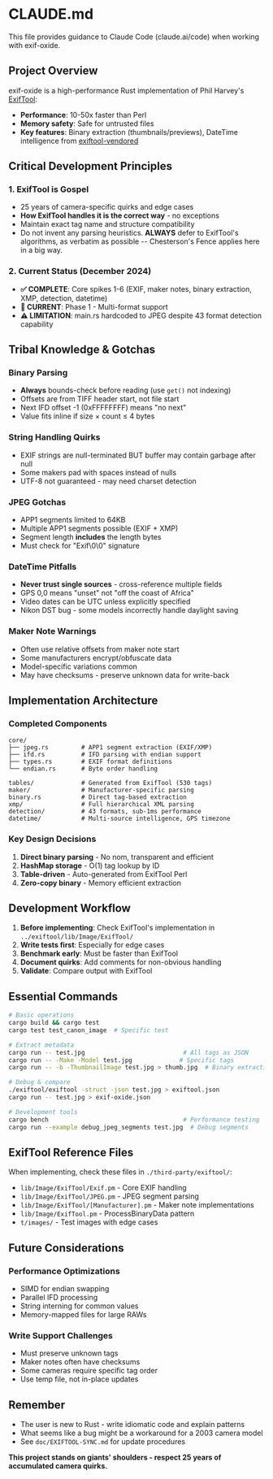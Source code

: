 # CLAUDE.md

This file provides guidance to Claude Code (claude.ai/code) when working with exif-oxide.

## Project Overview

exif-oxide is a high-performance Rust implementation of Phil Harvey's [ExifTool](https://exiftool.org/):

- **Performance**: 10-50x faster than Perl
- **Memory safety**: Safe for untrusted files
- **Key features**: Binary extraction (thumbnails/previews), DateTime intelligence from [exiftool-vendored](https://github.com/photostructure/exiftool-vendored.js)

## Critical Development Principles

### 1. ExifTool is Gospel

- 25 years of camera-specific quirks and edge cases
- **How ExifTool handles it is the correct way** - no exceptions
- Maintain exact tag name and structure compatibility
- Do not invent any parsing heuristics. **ALWAYS** defer to ExifTool's algorithms, as verbatim as possible -- Chesterson's Fence applies here in a big way.

### 2. Current Status (December 2024)

- **✅ COMPLETE**: Core spikes 1-6 (EXIF, maker notes, binary extraction, XMP, detection, datetime)
- **🔄 CURRENT**: Phase 1 - Multi-format support
- **⚠️ LIMITATION**: main.rs hardcoded to JPEG despite 43 format detection capability

## Tribal Knowledge & Gotchas

### Binary Parsing

- **Always** bounds-check before reading (use `get()` not indexing)
- Offsets are from TIFF header start, not file start
- Next IFD offset -1 (0xFFFFFFFF) means "no next"
- Value fits inline if size × count ≤ 4 bytes

### String Handling Quirks

- EXIF strings are null-terminated BUT buffer may contain garbage after null
- Some makers pad with spaces instead of nulls
- UTF-8 not guaranteed - may need charset detection

### JPEG Gotchas

- APP1 segments limited to 64KB
- Multiple APP1 segments possible (EXIF + XMP)
- Segment length **includes** the length bytes
- Must check for "Exif\0\0" signature

### DateTime Pitfalls

- **Never trust single sources** - cross-reference multiple fields
- GPS 0,0 means "unset" not "off the coast of Africa"
- Video dates can be UTC unless explicitly specified
- Nikon DST bug - some models incorrectly handle daylight saving

### Maker Note Warnings

- Often use relative offsets from maker note start
- Some manufacturers encrypt/obfuscate data
- Model-specific variations common
- May have checksums - preserve unknown data for write-back

## Implementation Architecture

### Completed Components

```
core/
├── jpeg.rs         # APP1 segment extraction (EXIF/XMP)
├── ifd.rs          # IFD parsing with endian support
├── types.rs        # EXIF format definitions
└── endian.rs       # Byte order handling

tables/             # Generated from ExifTool (530 tags)
maker/              # Manufacturer-specific parsing
binary.rs           # Direct tag-based extraction
xmp/                # Full hierarchical XML parsing
detection/          # 43 formats, sub-1ms performance
datetime/           # Multi-source intelligence, GPS timezone
```

### Key Design Decisions

1. **Direct binary parsing** - No nom, transparent and efficient
2. **HashMap storage** - O(1) tag lookup by ID
3. **Table-driven** - Auto-generated from ExifTool Perl
4. **Zero-copy binary** - Memory efficient extraction

## Development Workflow

1. **Before implementing**: Check ExifTool's implementation in `../exiftool/lib/Image/ExifTool/`
2. **Write tests first**: Especially for edge cases
3. **Benchmark early**: Must be faster than ExifTool
4. **Document quirks**: Add comments for non-obvious handling
5. **Validate**: Compare output with ExifTool

## Essential Commands

```bash
# Basic operations
cargo build && cargo test
cargo test test_canon_image  # Specific test

# Extract metadata
cargo run -- test.jpg                           # All tags as JSON
cargo run -- -Make -Model test.jpg             # Specific tags
cargo run -- -b -ThumbnailImage test.jpg > thumb.jpg  # Binary extraction

# Debug & compare
./exiftool/exiftool -struct -json test.jpg > exiftool.json
cargo run -- test.jpg > exif-oxide.json

# Development tools
cargo bench                                     # Performance testing
cargo run --example debug_jpeg_segments test.jpg  # Debug segments
```

## ExifTool Reference Files

When implementing, check these files in `./third-party/exiftool/`:

- `lib/Image/ExifTool/Exif.pm` - Core EXIF handling
- `lib/Image/ExifTool/JPEG.pm` - JPEG segment parsing
- `lib/Image/ExifTool/[Manufacturer].pm` - Maker note implementations
- `lib/Image/ExifTool.pm` - ProcessBinaryData pattern
- `t/images/` - Test images with edge cases

## Future Considerations

### Performance Optimizations

- SIMD for endian swapping
- Parallel IFD processing
- String interning for common values
- Memory-mapped files for large RAWs

### Write Support Challenges

- Must preserve unknown tags
- Maker notes often have checksums
- Some cameras require specific tag order
- Use temp file, not in-place updates

## Remember

- The user is new to Rust - write idiomatic code and explain patterns
- What seems like a bug might be a workaround for a 2003 camera model
- See `doc/EXIFTOOL-SYNC.md` for update procedures

**This project stands on giants' shoulders - respect 25 years of accumulated camera quirks.**

